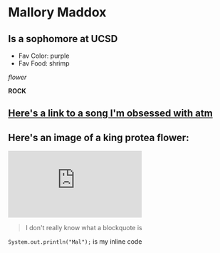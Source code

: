 # Mallory Maddox

## Is a sophomore at UCSD 

* Fav Color: purple 
* Fav Food: shrimp


*flower*

**ROCK**

[Here's a link to a song I'm obsessed with atm](https://youtu.be/hkK5e7CY_h0)
------------------------------------------------------------------------------

## Here's an image of a king protea flower:
![Image](https://www.southafrica-usa.net/consulate/protea.html)

> I don't really know what a blockquote is

`System.out.println("Mal");` is my inline code 
